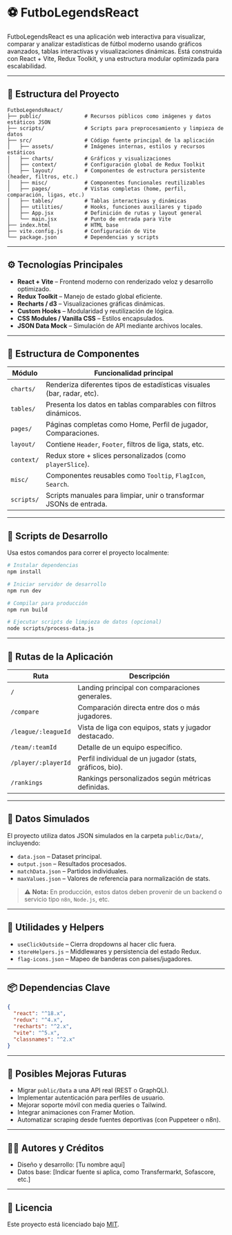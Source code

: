 
# ⚽ FutboLegendsReact

FutboLegendsReact es una aplicación web interactiva para visualizar, comparar y analizar estadísticas de fútbol moderno usando gráficos avanzados, tablas interactivas y visualizaciones dinámicas. Está construida con React + Vite, Redux Toolkit, y una estructura modular optimizada para escalabilidad.

---

## 📁 Estructura del Proyecto

```
FutboLegendsReact/
├── public/              # Recursos públicos como imágenes y datos estáticos JSON
├── scripts/             # Scripts para preprocesamiento y limpieza de datos
├── src/                 # Código fuente principal de la aplicación
│   ├── assets/          # Imágenes internas, estilos y recursos estáticos
│   ├── charts/          # Gráficos y visualizaciones
│   ├── context/         # Configuración global de Redux Toolkit
│   ├── layout/          # Componentes de estructura persistente (header, filtros, etc.)
│   ├── misc/            # Componentes funcionales reutilizables
│   ├── pages/           # Vistas completas (home, perfil, comparación, ligas, etc.)
│   ├── tables/          # Tablas interactivas y dinámicas
│   ├── utilities/       # Hooks, funciones auxiliares y tipado
│   ├── App.jsx          # Definición de rutas y layout general
│   └── main.jsx         # Punto de entrada para Vite
├── index.html           # HTML base
├── vite.config.js       # Configuración de Vite
└── package.json         # Dependencias y scripts
```

---

## ⚙️ Tecnologías Principales

- **React + Vite** – Frontend moderno con renderizado veloz y desarrollo optimizado.
- **Redux Toolkit** – Manejo de estado global eficiente.
- **Recharts / d3** – Visualizaciones gráficas dinámicas.
- **Custom Hooks** – Modularidad y reutilización de lógica.
- **CSS Modules / Vanilla CSS** – Estilos encapsulados.
- **JSON Data Mock** – Simulación de API mediante archivos locales.

---

## 🧠 Estructura de Componentes

| Módulo         | Funcionalidad principal                                         |
|----------------|------------------------------------------------------------------|
| `charts/`      | Renderiza diferentes tipos de estadísticas visuales (bar, radar, etc). |
| `tables/`      | Presenta los datos en tablas comparables con filtros dinámicos.  |
| `pages/`       | Páginas completas como Home, Perfil de jugador, Comparaciones.   |
| `layout/`      | Contiene `Header`, `Footer`, filtros de liga, stats, etc.        |
| `context/`     | Redux store + slices personalizados (como `playerSlice`).        |
| `misc/`        | Componentes reusables como `Tooltip`, `FlagIcon`, `Search`.      |
| `scripts/`     | Scripts manuales para limpiar, unir o transformar JSONs de entrada. |

---

## 🚀 Scripts de Desarrollo

Usa estos comandos para correr el proyecto localmente:

```bash
# Instalar dependencias
npm install

# Iniciar servidor de desarrollo
npm run dev

# Compilar para producción
npm run build

# Ejecutar scripts de limpieza de datos (opcional)
node scripts/process-data.js
```

---

## 🔗 Rutas de la Aplicación

| Ruta                   | Descripción                                                  |
|------------------------|--------------------------------------------------------------|
| `/`                    | Landing principal con comparaciones generales.               |
| `/compare`             | Comparación directa entre dos o más jugadores.               |
| `/league/:leagueId`    | Vista de liga con equipos, stats y jugador destacado.        |
| `/team/:teamId`        | Detalle de un equipo específico.                             |
| `/player/:playerId`    | Perfil individual de un jugador (stats, gráficos, bio).      |
| `/rankings`            | Rankings personalizados según métricas definidas.            |

---

## 🧪 Datos Simulados

El proyecto utiliza datos JSON simulados en la carpeta `public/Data/`, incluyendo:

- `data.json` – Dataset principal.
- `output.json` – Resultados procesados.
- `matchData.json` – Partidos individuales.
- `maxValues.json` – Valores de referencia para normalización de stats.

> ⚠️ **Nota:** En producción, estos datos deben provenir de un backend o servicio tipo `n8n`, `Node.js`, etc.

---

## 🧰 Utilidades y Helpers

- `useClickOutside` – Cierra dropdowns al hacer clic fuera.
- `storeHelpers.js` – Middlewares y persistencia del estado Redux.
- `flag-icons.json` – Mapeo de banderas con países/jugadores.

---

## 📦 Dependencias Clave

```json
{
  "react": "^18.x",
  "redux": "^4.x",
  "recharts": "^2.x",
  "vite": "^5.x",
  "classnames": "^2.x"
}
```

---

## 📌 Posibles Mejoras Futuras

- Migrar `public/Data` a una API real (REST o GraphQL).
- Implementar autenticación para perfiles de usuario.
- Mejorar soporte móvil con media queries o Tailwind.
- Integrar animaciones con Framer Motion.
- Automatizar scraping desde fuentes deportivas (con Puppeteer o n8n).

---

## 🧑‍💻 Autores y Créditos

- Diseño y desarrollo: [Tu nombre aquí]
- Datos base: [Indicar fuente si aplica, como Transfermarkt, Sofascore, etc.]

---

## 📝 Licencia

Este proyecto está licenciado bajo [MIT](LICENSE).
